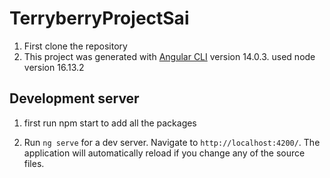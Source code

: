 # TerryberryProjectSai

1. First clone the repository
2. This project was generated with [Angular CLI](https://github.com/angular/angular-cli) version 14.0.3.
   used node version 16.13.2

## Development server

1. first run npm start to add all the packages

2. Run `ng serve` for a dev server. Navigate to `http://localhost:4200/`. The application will automatically reload if you change any of the source files.

